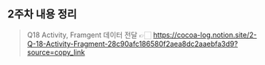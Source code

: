 ## 2주차 내용 정리

> Q18 Activity, Framgent 데이터 전달
> 👉🏻 https://cocoa-log.notion.site/2-Q-18-Activity-Fragment-28c90afc186580f2aea8dc2aaebfa3d9?source=copy_link

